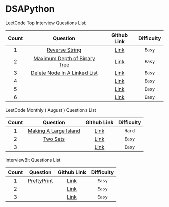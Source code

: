 # DSAPython

LeetCode Top Interview Questions List

| **Count**        | **Question**           | **Github Link**  | **Difficulty**  |
|:-------------:|:-------------:|:-----:|:-----:|
| 1 | [Reverse String](https://leetcode.com/problems/reverse-string/) | [Link](https://github.com/Pi-commits/DSAPython/blob/main/LeetCode/reverse-string.py) | `Easy` |
| 2 | [Maximum Depth of Binary Tree](https://leetcode.com/problems/maximum-depth-of-binary-tree/) | [Link](https://github.com/Pi-commits/DSAPython/blob/main/LeetCode/Maximum-Depth-of-Binary-Tree.py) | `Easy` |
| 3 | [Delete Node In A Linked List](https://leetcode.com/problems/delete-node-in-a-linked-list/) | [Link](https://github.com/Pi-commits/DSAPython/blob/main/LeetCode/Delete-Node-in-a-Linked-List.py) | `Easy` |
| 4 | []() | [Link]() | `Easy` |
| 5 | []() | [Link]() | `Easy` |
| 6 | []() | [Link]() | `Easy` |




LeetCode Monthly ( August ) Questions List

| **Count**        | **Question**           | **Github Link**  | **Difficulty**  |
|:-------------:|:-------------:|:-----:|:-----:|
| 1 | [Making A Large Island](https://leetcode.com/problems/making-a-large-island/) | [Link](https://github.com/Pi-commits/DSAPython/blob/main/LeetCode/Making-A-Large-Island) | `Hard` |
| 2 | [Two Sets](https://leetcode.com/problems/two-sum/) | [Link](https://github.com/Pi-commits/DSAPython/blob/main/LeetCode/Two-Sum) | `Easy` |
| 3 | []() | [Link]() | `Easy` |


InterviewBit Questions List

| **Count**        | **Question**           | **Github Link**  | **Difficulty**  |
|:-------------:|:-------------:|:-----:|:-----:|
| 1 | [PrettyPrint](https://www.interviewbit.com/problems/prettyprint/) | [Link](https://github.com/Pi-commits/DSAPython/tree/main/InterviewBit) | `Easy` |
| 2 | []() | [Link]() | `Easy` |
| 3 | []() | [Link]() | `Easy` |

